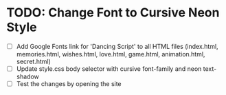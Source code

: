 # TODO: Change Font to Cursive Neon Style

- [ ] Add Google Fonts link for 'Dancing Script' to all HTML files (index.html, memories.html, wishes.html, love.html, game.html, animation.html, secret.html)
- [ ] Update style.css body selector with cursive font-family and neon text-shadow
- [ ] Test the changes by opening the site
